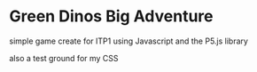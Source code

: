 # Green Dinos Big Adventure
simple game create for ITP1 using Javascript and the P5.js library

also a test ground for my CSS
